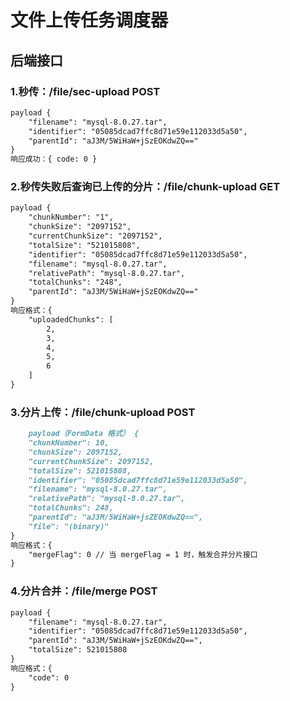 # 文件上传任务调度器

## 后端接口

### 1.秒传：/file/sec-upload POST

```markdown
payload {
    "filename": "mysql-8.0.27.tar",
    "identifier": "05085dcad7ffc8d71e59e112033d5a50",
    "parentId": "aJ3M/5WiHaW+jSzEOKdwZQ=="
}
响应成功：{ code: 0 }
```

### 2.秒传失败后查询已上传的分片：/file/chunk-upload GET
```markdown
payload {
    "chunkNumber": "1",
    "chunkSize": "2097152",
    "currentChunkSize": "2097152",
    "totalSize": "521015808",
    "identifier": "05085dcad7ffc8d71e59e112033d5a50",
    "filename": "mysql-8.0.27.tar",
    "relativePath": "mysql-8.0.27.tar",
    "totalChunks": "248",
    "parentId": "aJ3M/5WiHaW+jSzEOKdwZQ=="
}
响应格式：{
    "uploadedChunks": [
        2,
        3,
        4,
        5,
        6
    ]
}
```

### 3.分片上传：/file/chunk-upload POST
```markdown
    payload（FormData 格式） {
    "chunkNumber": 10,
    "chunkSize": 2097152,
    "currentChunkSize": 2097152,
    "totalSize": 521015808,
    "identifier": "05085dcad7ffc8d71e59e112033d5a50",
    "filename": "mysql-8.0.27.tar",
    "relativePath": "mysql-8.0.27.tar",
    "totalChunks": 248,
    "parentId": "aJ3M/5WiHaW+jsZEOKdwZQ==",
    "file": "(binary)"
}
响应格式：{
    "mergeFlag": 0 // 当 mergeFlag = 1 时，触发合并分片接口
}
```

### 4.分片合并：/file/merge POST
```markdown
payload {
    "filename": "mysql-8.0.27.tar",
    "identifier": "05085dcad7ffc8d71e59e112033d5a50",
    "parentId": "aJ3M/5WiHaW+jSzEOKdwZQ==",
    "totalSize": 521015808
}
响应格式：{
    "code": 0
}
```

